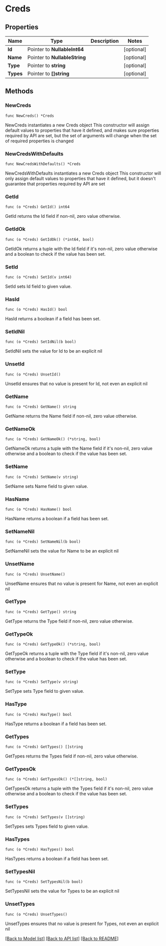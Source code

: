 # Creds

## Properties

Name | Type | Description | Notes
------------ | ------------- | ------------- | -------------
**Id** | Pointer to **NullableInt64** |  | [optional] 
**Name** | Pointer to **NullableString** |  | [optional] 
**Type** | Pointer to **string** |  | [optional] 
**Types** | Pointer to **[]string** |  | [optional] 

## Methods

### NewCreds

`func NewCreds() *Creds`

NewCreds instantiates a new Creds object
This constructor will assign default values to properties that have it defined,
and makes sure properties required by API are set, but the set of arguments
will change when the set of required properties is changed

### NewCredsWithDefaults

`func NewCredsWithDefaults() *Creds`

NewCredsWithDefaults instantiates a new Creds object
This constructor will only assign default values to properties that have it defined,
but it doesn't guarantee that properties required by API are set

### GetId

`func (o *Creds) GetId() int64`

GetId returns the Id field if non-nil, zero value otherwise.

### GetIdOk

`func (o *Creds) GetIdOk() (*int64, bool)`

GetIdOk returns a tuple with the Id field if it's non-nil, zero value otherwise
and a boolean to check if the value has been set.

### SetId

`func (o *Creds) SetId(v int64)`

SetId sets Id field to given value.

### HasId

`func (o *Creds) HasId() bool`

HasId returns a boolean if a field has been set.

### SetIdNil

`func (o *Creds) SetIdNil(b bool)`

 SetIdNil sets the value for Id to be an explicit nil

### UnsetId
`func (o *Creds) UnsetId()`

UnsetId ensures that no value is present for Id, not even an explicit nil
### GetName

`func (o *Creds) GetName() string`

GetName returns the Name field if non-nil, zero value otherwise.

### GetNameOk

`func (o *Creds) GetNameOk() (*string, bool)`

GetNameOk returns a tuple with the Name field if it's non-nil, zero value otherwise
and a boolean to check if the value has been set.

### SetName

`func (o *Creds) SetName(v string)`

SetName sets Name field to given value.

### HasName

`func (o *Creds) HasName() bool`

HasName returns a boolean if a field has been set.

### SetNameNil

`func (o *Creds) SetNameNil(b bool)`

 SetNameNil sets the value for Name to be an explicit nil

### UnsetName
`func (o *Creds) UnsetName()`

UnsetName ensures that no value is present for Name, not even an explicit nil
### GetType

`func (o *Creds) GetType() string`

GetType returns the Type field if non-nil, zero value otherwise.

### GetTypeOk

`func (o *Creds) GetTypeOk() (*string, bool)`

GetTypeOk returns a tuple with the Type field if it's non-nil, zero value otherwise
and a boolean to check if the value has been set.

### SetType

`func (o *Creds) SetType(v string)`

SetType sets Type field to given value.

### HasType

`func (o *Creds) HasType() bool`

HasType returns a boolean if a field has been set.

### GetTypes

`func (o *Creds) GetTypes() []string`

GetTypes returns the Types field if non-nil, zero value otherwise.

### GetTypesOk

`func (o *Creds) GetTypesOk() (*[]string, bool)`

GetTypesOk returns a tuple with the Types field if it's non-nil, zero value otherwise
and a boolean to check if the value has been set.

### SetTypes

`func (o *Creds) SetTypes(v []string)`

SetTypes sets Types field to given value.

### HasTypes

`func (o *Creds) HasTypes() bool`

HasTypes returns a boolean if a field has been set.

### SetTypesNil

`func (o *Creds) SetTypesNil(b bool)`

 SetTypesNil sets the value for Types to be an explicit nil

### UnsetTypes
`func (o *Creds) UnsetTypes()`

UnsetTypes ensures that no value is present for Types, not even an explicit nil

[[Back to Model list]](../README.md#documentation-for-models) [[Back to API list]](../README.md#documentation-for-api-endpoints) [[Back to README]](../README.md)


